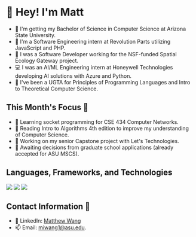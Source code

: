 # 👋 Hey! I'm Matt

- 📓 I'm getting my Bachelor of Science in Computer Science at Arizona State University.
- 🚗 I'm a Software Engineering intern at Revolution Parts utilizing JavaScript and PHP.
- 💼 I was a Software Developer working for the NSF-funded Spatial Ecology Gateway project.
- 💻 I was an AI/ML Engineering intern at Honeywell Technologies developing AI solutions with Azure and Python.
- 📝 I've been a UGTA for Principles of Programming Languages and Intro to Theoretical Computer Science.
  
## This Month's Focus 📌

- 🔭 Learning socket programming for CSE 434 Computer Networks.
- 📘 Reading Intro to Algorithms 4th edition to improve my understanding of Computer Science.
- 🤔 Working on my senior Capstone project with Let's Technologies.
- 🏫 Awaiting decisions from graduate school applications (already accepted for ASU MSCS).

## Languages, Frameworks, and Technologies

<img src="https://skillicons.dev/icons?i=python,c,cs,cpp,js,ts,r,php,go,bash,rust"/>

<img src="https://skillicons.dev/icons?i=react,nodejs,net,django,flask,pytorch,sklearn,tensorflow,postgres,mysql,mongodb"/>

<img src="https://skillicons.dev/icons?i=azure,gcp,aws,linux,docker,terraform,github,webstorm,powershell,vscode,visualstudio"/>

## Contact Information 📲

- 🔗 LinkedIn: [Matthew Wang](https://www.linkedin.com/in/matthew-wang-cs/)
- 📫 Email: [miwang1@asu.edu](mailto:miwang1@asu.edu).
